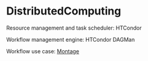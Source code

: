 # DistributedComputing

Resource management and task scheduler: HTCondor

Workflow management engine: HTCondor DAGMan

Workflow use case: [Montage](http://montage.ipac.caltech.edu/docs/montagescript.html)
